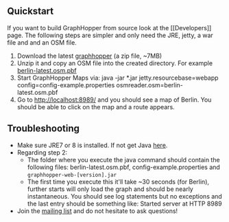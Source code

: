 ## Quickstart

If you want to build GraphHopper from source look at the [[Developers]] page. 
The following steps are simpler and only need the JRE, jetty, a war file and and an OSM file.

 1. Download the latest [graphhopper](https://oss.sonatype.org/content/repositories/snapshots/com/graphhopper/graphhopper-web/0.3-SNAPSHOT/) (a zip file, ~7MB)
 2. Unzip it and copy an OSM file into the created directory. For example [berlin-latest.osm.pbf](http://download.geofabrik.de/europe/germany/berlin.html)
 3. Start GraphHopper Maps via: java -jar *.jar jetty.resourcebase=webapp config=config-example.properties osmreader.osm=berlin-latest.osm.pbf
 4. Go to [http://localhost:8989/](http://localhost:8989/) and you should see a map of Berlin. You should be able to click on the map and a route appears.


## Troubleshooting

 * Make sure JRE7 or 8 is installed. If not get Java [here](http://java.com).
 * Regarding step 2:
    * The folder where you execute the java command should contain the following files: berlin-latest.osm.pbf, config-example.properties and `graphhopper-web-[version].jar`
    * The first time you execute this it'll take ~30 seconds (for Berlin), further starts will only load the graph and should be nearly instantaneous. You should see log statements but no exceptions and the last entry should be something like: Started server at HTTP 8989
 * Join the [mailing list](http://graphhopper.com/#developers) and do not hesitate to ask questions!